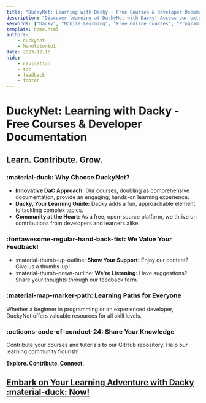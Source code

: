 ```yaml
---
title: "DuckyNet: Learning with Dacky - Free Courses & Developer Documentation"
description: "Discover learning at DuckyNet with Dacky! Access our extensive range of free online courses, programming tutorials, and developer resources. Engage with our vibrant community and grow your skills."
keywords: ["Dacky", "Mobile Learning", "Free Online Courses", "Programming Tutorials", "Developer Resources", "Community-Driven Education", "Coding Resources", "Open Source Learning"]
template: home.html
authors:
    - duckynet
    - Manolotonto1
date: 2023-12-16
hide:
    - navigation
    - toc
    - feedback
    - footer
---
```


# DuckyNet: Learning with Dacky - Free Courses & Developer Documentation

## Learn. Contribute. Grow.
### :material-duck: Why Choose DuckyNet?

- **Innovative DaC Approach:** Our courses, doubling as comprehensive documentation, provide an engaging, hands-on learning experience.
- **Dacky, Your Learning Guide:** Dacky adds a fun, approachable element to tackling complex topics.
- **Community at the Heart:** As a free, open-source platform, we thrive on contributions from developers and learners alike.

### :fontawesome-regular-hand-back-fist: We Value Your Feedback!

- :material-thumb-up-outline: **Show Your Support:** Enjoy our content? Give us a thumbs-up! 
- :material-thumb-down-outline: **We're Listening:** Have suggestions? Share your thoughts through our feedback form.

### :material-map-marker-path: Learning Paths for Everyone

Whether a beginner in programming or an experienced developer, DuckyNet offers valuable resources for all skill levels.

### :octicons-code-of-conduct-24: Share Your Knowledge

Contribute your courses and tutorials to our GitHub repository. Help our learning community flourish!

<!-- ### Connect With Us

Stay in the loop by following us on [Social Media] and joining our [Community Forum]. Network, share, and learn. -->

**Explore. Contribute. Connect.**

## [Embark on Your Learning Adventure with Dacky :material-duck: Now!](/docs)